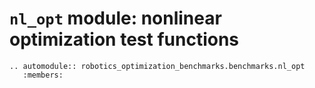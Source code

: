 # `nl_opt` module: nonlinear optimization test functions

```{eval-rst}
.. automodule:: robotics_optimization_benchmarks.benchmarks.nl_opt
   :members:
```
